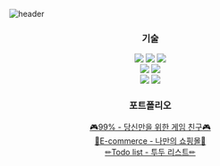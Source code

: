 ![header](https://capsule-render.vercel.app/api?type=waving&color=auto&height=300&section=header&text=creamy%20ocean&fontSize=80)
<div align="center">
  <h3>기술</h3>
  <img src="https://img.shields.io/badge/JavaScript-F7DF1E?style=flat&logo=JavaScript&logoColor=white"/>
  <img src="https://img.shields.io/badge/HTML5-E34F26?style=flat&logo=HTML5&logoColor=white"/>
  <img src="https://img.shields.io/badge/CSS3-1572B6?style=flat&logo=CSS3&logoColor=white"/>
  <br/>
  <img src="https://img.shields.io/badge/React-61DAFB?style=flat&logo=React&logoColor=white"/>
  <img src="https://img.shields.io/badge/React Query-FF4154?style=flat&logo=React Query&logoColor=white"/>
  <br/>
  <img src="https://img.shields.io/badge/PostCSS-DD3A0A?style=flat&logo=PostCSS&logoColor=white"/>
  <img src="https://img.shields.io/badge/SASS-CC6699?style=flat&logo=SASS&logoColor=white"/>
</div>

<div align="center">
  <h3>포트폴리오</h3>
  <a href="99per.netlify.app">🎮99% - 당신만을 위한 게임 친구🎮</a>
  <br/>
  <a href="co-e-commerce.netlify.app">🛒E-commerce - 나만의 쇼핑몰🛒</a>
  <br/>
  <a href="co-todo-list">✏Todo list - 투두 리스트✏</a>
</div>

<!--
**creamy-ocean/creamy-ocean** is a ✨ _special_ ✨ repository because its `README.md` (this file) appears on your GitHub profile.

Here are some ideas to get you started:

- 🔭 I’m currently working on ...
- 🌱 I’m currently learning ...
- 👯 I’m looking to collaborate on ...
- 🤔 I’m looking for help with ...
- 💬 Ask me about ...
- 📫 How to reach me: ...
- 😄 Pronouns: ...
- ⚡ Fun fact: ...
-->
